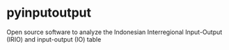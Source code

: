 # pyinputoutput
Open source software to analyze the Indonesian Interregional Input-Output (IRIO) and input-output (IO) table
